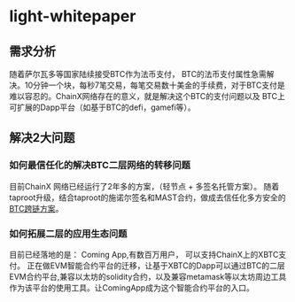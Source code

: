 # light-whitepaper
## 需求分析
  随着萨尔瓦多等国家陆续接受BTC作为法币支付， BTC的法币支付属性急需解决。10分钟一个块，每秒7笔交易，每笔交易数十美金的手续费，对于BTC支付是难以容忍的。ChainX网络存在的意义，就是解决这个BTC的支付问题以及 BTC上可扩展的Dapp平台（如基于BTC的defi，gamefi等）。
## 解决2大问题
### 如何最信任化的解决BTC二层网络的转移问题
   目前ChainX 网络已经运行了2年多的方案，（轻节点 + 多签名托管方案）。
   随着taproot升级，结合taproot的施诺尔签名和MAST合约，做成去信任化多方安全的[BTC跨链方案](https://github.com/chainx-org/SherpaX-BTC)。
### 如何拓展二层的应用生态问题
   目前已经落地的是： Coming App,有数百万用户， 可以支持ChainX上的XBTC支付。
   正在做EVM智能合约平台的迁移，让基于XBTC的Dapp可以通过BTC的二层EVM合约平台,兼容以太坊的solidity合约，以及兼容metamask等以太坊周边工具作为该平台的使用工具。让ComingApp成为这个智能合约平台的入口。
